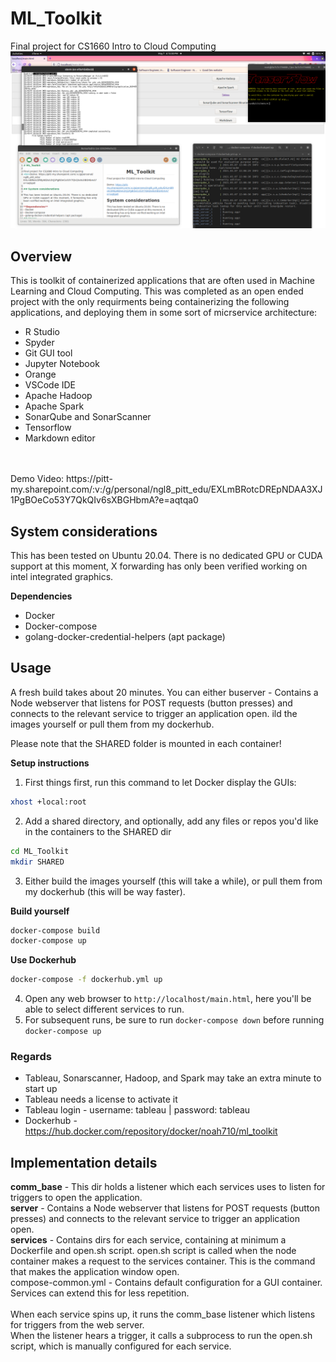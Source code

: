 # ML_Toolkit

Final project for CS1660 Intro to Cloud Computing<br>
![demo image](https://github.com/noah710/ML_Toolkit/blob/master/demo.png?raw=true)<br>
## Overview
This is toolkit of containerized applications that are often used in Machine Learning and Cloud Computing. This was completed as an open ended project with the only requirments being containerizing the following applications, and deploying them in some sort of micrservice architecture:
- R Studio
- Spyder
- Git GUI tool
- Jupyter Notebook
- Orange
- VSCode IDE
- Apache Hadoop
- Apache Spark
- SonarQube and SonarScanner
- Tensorflow
- Markdown editor
<br>
<br>Demo Video: https://pitt-my.sharepoint.com/:v:/g/personal/ngl8_pitt_edu/EXLmBRotcDREpNDAA3XJ1PgBOeCo53Y7QkQIv6sXBGHbmA?e=aqtqa0

## System considerations

This has been tested on Ubuntu 20.04. There is no dedicated GPU or CUDA support at this moment, X forwarding has only been verified working on intel integrated graphics.

**Dependencies**
- Docker
- Docker-compose
- golang-docker-credential-helpers (apt package)
## Usage
A fresh build takes about 20 minutes. You can either buserver - Contains a Node webserver that listens for POST requests (button presses) and connects to the relevant service to trigger an application open. ild the images yourself or pull them from my dockerhub.

Please note that the SHARED folder is mounted in each container!

**Setup instructions**
1. First things first, run this command to let Docker display the GUIs:
```bash
xhost +local:root
```
2. Add a shared directory, and optionally, add any files or repos you'd like in the containers to the SHARED dir
```bash
cd ML_Toolkit
mkdir SHARED
```
3. Either build the images yourself (this will take a while), or pull them from my dockerhub (this will be way faster).

**Build yourself** 

```bash
docker-compose build
docker-compose up
```

**Use Dockerhub**
```bash
docker-compose -f dockerhub.yml up
```
4. Open any web browser to `http://localhost/main.html`, here you'll be able to select different services to run.
5. For subsequent runs, be sure to run `docker-compose down` before running `docker-compose up`

### Regards
- Tableau, Sonarscanner, Hadoop, and Spark may take an extra minute to start up
- Tableau needs a license to activate it
- Tableau login - username: tableau | password: tableau
- Dockerhub - https://hub.docker.com/repository/docker/noah710/ml_toolkit
## Implementation details
**comm_base** - This dir holds a listener which each services uses to listen for triggers to open the application. 
<br/>**server** - Contains a Node webserver that listens for POST requests (button presses) and connects to the relevant service to trigger an application open.
<br/>**services** - Contains dirs for each service, containing at minimum a Dockerfile and open.sh script. open.sh script is called when the node container makes a request to the services container. This is the command that makes the application window open.
<br/>compose-common.yml - Contains default configuration for a GUI container. Services can extend this for less repetition. 
<br/><br/>When each service spins up, it runs the comm_base listener which listens for triggers from the web server.
<br/>When the listener hears a trigger, it calls a subprocess to run the open.sh script, which is manually configured for each service. 

